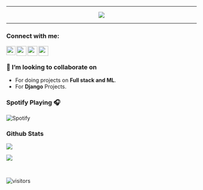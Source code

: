 ##

<hr>

<p align="center">
  <img src="https://readme-typing-svg.herokuapp.com?color=5b5b5b&size=30&center=true&vCenter=true&width=550&height=70&lines=Hey+There+👋,+I'm+Aman+Jamshed;+A+Web+Developer+💻;+Loves+To+Build+Projects+🛠;+Learning+And+Improving+Everyday;+A+Machine+Learning+Enthusiast+🕵;">
</p>

<hr> 


### <b> Connect with me: </b>
<a href="https://www.linkedin.com/in/aman-jamshed-b63206192/">
  <img align="left" width="24px" src="https://cdn.jsdelivr.net/npm/simple-icons@v3/icons/linkedin.svg"  />
</a>
<a href="https://amanjamshed3.medium.com/">
  <img align="left" width="26px" src="https://cdn.jsdelivr.net/npm/simple-icons@v3/icons/medium.svg" />
</a>
<a href="mailto:amanjamshed3@gmail.com">
  <img align="left" width="26px" src="https://cdn.jsdelivr.net/npm/simple-icons@v3/icons/gmail.svg" />
</a>

<a href="https://instagram.com/aman_jamshed_">
  <img align="left" width="26px" src="https://cdn.jsdelivr.net/npm/simple-icons@v3/icons/instagram.svg" />
</a>

<br />

##

### 👯 I’m looking to collaborate on

* For doing projects on **Full stack and ML**.
* For **Django** Projects.




### Spotify Playing 🎧

![Spotify](https://spotify-github-readme.vercel.app/api/spotify)













### Github Stats

![](https://activity-graph.herokuapp.com/graph?username=Aman-Jamshed&theme=react-dark&hide_border=true&area=true)

![](https://github-readme-stats.vercel.app/api?username=Aman-Jamshed&show_icons=true&hide_border=true)

<br>

![visitors](https://visitor-badge.laobi.icu/badge?page_id=Aman-Jamshed.Aman-Jamshed)

[medium]: https://amanjamshed3.medium.com/
[instagram]: https://instagram.com/aman_jamshed_
[linkedin]: https://www.linkedin.com/in/aman-jamshed-b63206192/

